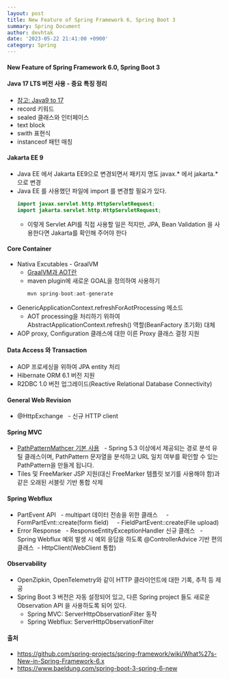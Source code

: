 ```yaml
---
layout: post
title: New Feature of Spring Framework 6, Spring Boot 3 
summary: Spring Document
author: devhtak
date: '2023-05-22 21:41:00 +0900'
category: Spring
---
```

#### New Feature of Spring Framework 6.0, Spring Boot 3
#### Java 17 LTS 버전 사용 - 중요 특징 정리
- [참고: Java9 to 17](https://github.com/devHTak/devhtak.github.io/blob/master/_posts/java/2023-06-17-Java_17.md)
- record 키워드
- sealed 클래스와 인터페이스
- text block
- swith 표현식
- instanceof 패턴 매칭

#### Jakarta EE 9
- Java EE 에서 Jakarta EE9으로 변경되면서 패키지 명도 javax.* 에서 jakarta.* 으로 변경
- Java EE 를 사용했던 파일에 import 를 변경할 필요가 있다.
  ```java
  import javax.servlet.http.HttpServletRequest;
  import jakarta.servlet.http.HttpServletRequest;
  ```
  - 이렇게 Servlet API를 직접 사용할 일은 적지만, JPA, Bean Validation 을 사용한다면 Jakarta를 확인해 주어야 한다
  
#### Core Container
- Nativa Excutables - GraalVM
  - [GraalVM과 AOT란](https://github.com/devHTak/devhtak.github.io/blob/master/_posts/spring/2023-07-01_SprintAOT.md)
  - maven plugin에 새로운 GOAL을 정의하여 사용하기
    ```java
    mvn spring-boot:aot-generate
    ```
- GenericApplicationContext.refreshForAotProcessing 메소드
  - AOT processing을 처리하기 위하여 AbstractApplicationContext.refresh() 역할(BeanFactory 초기화) 대체
- AOP proxy, Configuration 클래스에 대한 이른 Proxy 클래스 결정 지원

#### Data Access 와 Transaction
- AOP 프로세싱을 위하여 JPA entity 처리 
- Hibernate ORM 6.1 버전 지원
- R2DBC 1.0 버전 업그레이드(Reactive Relational Database Connectivity)

#### General Web Revision
- @HttpExchange
  - 신규 HTTP client 

#### Spring MVC
- [PathPatternMathcer 기본 사용](https://velog.io/@this-is-spear/PathPatternParser-%EB%8F%99%EC%9E%91-%EC%9D%B4%ED%95%B4)
  - Spring 5.3 이상에서 제공되는 경로 분석 유틸 클래스이며, PathPattern 문자열을 분석하고 URL 일치 여부를 확인할 수 있는 PathPattern을 만들게 됩니다.
- Tiles 및 FreeMarker JSP 지원(대신 FreeMarker 템플릿 보기를 사용해야 함)과 같은 오래된 서블릿 기반 통합 삭제 

#### Spring Webflux
- PartEvent API
  - multipart 데이터 전송을 위한 클래스
    - FormPartEvnt::create(form field)
    - FieldPartEvent::create(File upload)
- Error Response
  - ResponseEntityExceptionHandler 신규 클래스
  - Spring Webflux 예외 발생 시 예외 응답을 하도록 @ControllerAdvice 기반 편의 클래스
 - HttpClient(WebClient 통합)

#### Observability
- OpenZipkin, OpenTelemetry와 같이 HTTP 클라이언트에 대한 기록, 추적 등 제공
- Spring Boot 3 버전은 자동 설정되어 있고, 다른 Spring project 들도 새로운 Observation API 을 사용하도록 되어 있다.
  - Spring MVC: ServerHttpObservationFilter 동작
  - Spring Webflux: ServerHttpObservationFilter

#### 출처
- https://github.com/spring-projects/spring-framework/wiki/What%27s-New-in-Spring-Framework-6.x
- https://www.baeldung.com/spring-boot-3-spring-6-new
